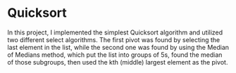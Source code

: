 # Quicksort

In this project, I implemented the simplest Quicksort algorithm and utilized two different select algorithms.
The first pivot was found by selecting the last element in the list, while the second one was found by using the Median of Medians method, which put the list into groups of 5s, found the median of those subgroups, then used the kth (middle) largest element as the pivot.
